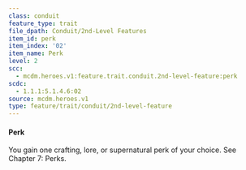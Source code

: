 ```yaml
---
class: conduit
feature_type: trait
file_dpath: Conduit/2nd-Level Features
item_id: perk
item_index: '02'
item_name: Perk
level: 2
scc:
  - mcdm.heroes.v1:feature.trait.conduit.2nd-level-feature:perk
scdc:
  - 1.1.1:5.1.4.6:02
source: mcdm.heroes.v1
type: feature/trait/conduit/2nd-level-feature
---
```


#### Perk

You gain one crafting, lore, or supernatural perk of your choice. See Chapter 7: Perks.
